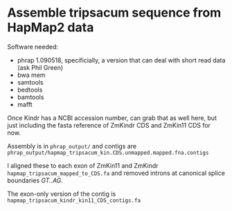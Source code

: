 # Assemble tripsacum sequence from HapMap2 data

Software needed:

- phrap 1.090518, specificially, a version that can deal with short read data (ask Phil Green)
- bwa mem
- samtools
- bedtools
- bamtools
- mafft

Once Kindr has a NCBI accession number, can grab that as well here, but just including the fasta reference of ZmKindr CDS and ZmKin11 CDS for now.


Assembly is in ```phrap_output/``` and contigs are ```phrap_output/hapmap_tripsacum_kin.CDS.unmapped.mapped.fna.contigs```

I aligned these to each exon of ZmKin11 and ZmKindr ```hapmap_tripsacum_mapped_to_CDS.fa``` and removed introns at canonical splice boundaries *GT..AG*. 

The exon-only version of the contig is ```hapmap_tripsacum_kindr_kin11_CDS_contigs.fa```
